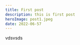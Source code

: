 ```yaml
---
title: First post
description: this is first post
heroImage: post1.jpeg
date: 2022-06-57
---
```


vdsvsds